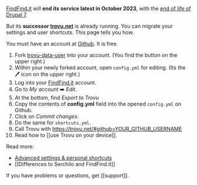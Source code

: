 [FindFind.it](https://www.findfind.it/) will **end its service latest in October 2023**, with the [end of life of Drupal 7](https://www.drupal.org/psa-2022-02-23).

But its **successor [trovu.net](https://trovu.net/)** is already running. You can migrate your settings and user shortcuts. This page tells you how. 

You must have an account at <a href="https://github.com/">Github</a>. It is free.
 
1. Fork [trovu-data-user](https://github.com/trovu/trovu-data-user) into your account. (You find the button on the upper right.)
1. Within your newly forked account, open `config.yml` for editing. (Its the 🖊 icon on the upper right.)
1. Log into your [FindFind.it](https://findfind.it) account.
1. Go to *My account* ➡️ *Edit*.
1. At the bottom, find *Export to Trovu*
1. Copy the contents of **config.yml** field into the opened `config.yml` on Github.
1. Click on *Commit changes*.
1. Do the same for `shortcuts.yml`.
1. Call Trovu with https://trovu.net/#github=YOUR_GITHUB_USERNAME
1. Read how to [[use Trovu on your device]].

Read more:

- [Advanced settings & personal shortcuts](https://github.com/trovu/trovu.github.io/wiki/Advanced-settings-&-personal-shortcuts)
- [[Differences to Serchilo and FindFind.it]]

If you have problems or questions, get [[support]].